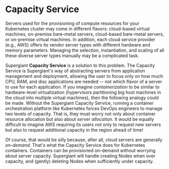 # Capacity Service

Servers used for the provisioning of compute resources for your Kubernetes cluster may come in different flavors: cloud-based virtual machines,  on-premise bare-metal servers, cloud-based bare-metal servers, or on-premise virtual machines. In addition, each cloud service provider (e.g., AWS) offers its vendor server types with different hardware and memory parameters. Managing the selection, instantiation, and scaling of all these diverse server types manually may be a complicated task. 

Supergiant **Capacity Service** is a solution to this problem. The Capacity Service is Supergiant's way of abstracting servers from application management and deployment, allowing the user to focus only on how much CPU, RAM, and disc applications are needed -- not which flavor of a server to use for each application. If you imagine _containerization_ to be similar to hardware-level virtualization (hypervisors partitioning big host machines in the cloud into multiple virtual machines), then the following analogy could be made. Without the Supergiant Capacity Service, running a container orchestration platform like Kubernetes forces DevOps engineers to manage two levels of capacity. That is, they must worry not only about container resource allocation but also about _server allocation_. It would be equally difficult to imagine AWS requiring its users not only to request new servers but also to request additional capacity in the region ahead of time! 

Of course, that would be silly because, after all, cloud servers are generally _on-demand_. That's what the Capacity Service does for Kubernetes containers. Containers can be provisioned on-demand without worrying about server capacity. Supergiant will handle creating Nodes when over capacity, and (gently) deleting Nodes when sufficiently under capacity.

